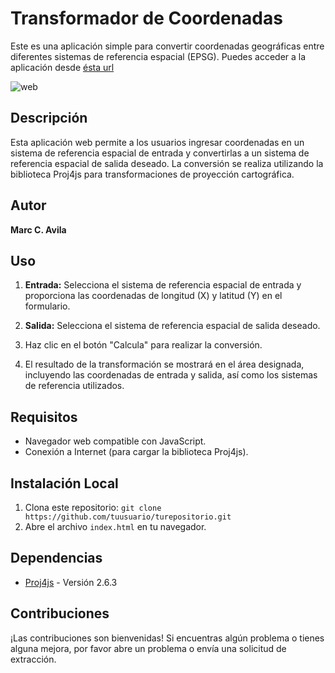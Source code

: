 # Transformador de Coordenadas

Este es una aplicación simple para convertir coordenadas geográficas entre diferentes sistemas de referencia espacial (EPSG).
Puedes acceder a la aplicación desde [ésta url](https://marc-cuenca-portfolio.vercel.app/)

![web](https://s5.gifyu.com/images/SRNym.gif)


## Descripción

Esta aplicación web permite a los usuarios ingresar coordenadas en un sistema de referencia espacial de entrada y convertirlas a un sistema de referencia espacial de salida deseado. La conversión se realiza utilizando la biblioteca Proj4js para transformaciones de proyección cartográfica.

## Autor

**Marc C. Avila**

## Uso

1. **Entrada:** Selecciona el sistema de referencia espacial de entrada y proporciona las coordenadas de longitud (X) y latitud (Y) en el formulario.

2. **Salida:** Selecciona el sistema de referencia espacial de salida deseado.

3. Haz clic en el botón "Calcula" para realizar la conversión.

4. El resultado de la transformación se mostrará en el área designada, incluyendo las coordenadas de entrada y salida, así como los sistemas de referencia utilizados.

## Requisitos

- Navegador web compatible con JavaScript.
- Conexión a Internet (para cargar la biblioteca Proj4js).

## Instalación Local

1. Clona este repositorio: `git clone https://github.com/tuusuario/turepositorio.git`
2. Abre el archivo `index.html` en tu navegador.

## Dependencias

- [Proj4js](https://github.com/proj4js/proj4js) - Versión 2.6.3

## Contribuciones

¡Las contribuciones son bienvenidas! Si encuentras algún problema o tienes alguna mejora, por favor abre un problema o envía una solicitud de extracción.

